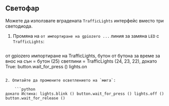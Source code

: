 ## Светофар

Можете да използвате вградената `TrafficLights` интерфейс вместо три светодиода.

1. Промяна на `от импортиране на gpiozero ...` линия за замяна `LED` с `TrafficLights`:
    
    ```python
от gpiozero импортиране на TrafficLights, бутон от бутона за време за внос на сън = бутон (25) светлини = TrafficLights (24, 23, 22), докато True: button.wait_for_press () lights.on
```

2. Опитайте да промените осветлението на `мига`:
    
    ```python
докато Истина: lights.blink () button.wait_for_press () lights.off () button.wait_for_release ()
```